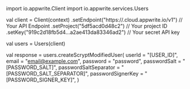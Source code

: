 import io.appwrite.Client
import io.appwrite.services.Users

val client = Client(context)
    .setEndpoint("https://<REGION>.cloud.appwrite.io/v1") // Your API Endpoint
    .setProject("5df5acd0d48c2") // Your project ID
    .setKey("919c2d18fb5d4...a2ae413da83346ad2") // Your secret API key

val users = Users(client)

val response = users.createScryptModifiedUser(
    userId = "[USER_ID]",
    email = "email@example.com",
    password = "password",
    passwordSalt = "[PASSWORD_SALT]",
    passwordSaltSeparator = "[PASSWORD_SALT_SEPARATOR]",
    passwordSignerKey = "[PASSWORD_SIGNER_KEY]",
)
